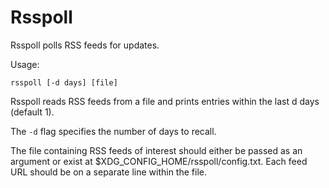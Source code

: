 # Rsspoll

Rsspoll polls RSS feeds for updates.

Usage:

    rsspoll [-d days] [file]

Rsspoll reads RSS feeds from a file and prints entries within the last
d days (default 1).

The `-d` flag specifies the number of days to recall.

The file containing RSS feeds of interest should either be passed as an
argument or exist at $XDG_CONFIG_HOME/rsspoll/config.txt. Each feed URL
should be on a separate line within the file.

